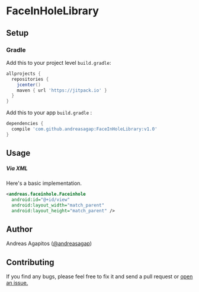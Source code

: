 # FaceInHoleLibrary



## Setup

### Gradle

Add this to your project level `build.gradle`:


```groovy
allprojects {
  repositories {
    jcenter()
    maven { url 'https://jitpack.io' }
  }
}
```


Add this to your app `build.gradle` :

```groovy
dependencies {
  compile 'com.github.andreasagap:FaceInHoleLibrary:v1.0'
}
```

## Usage

##### Via XML
Here's a basic implementation.
```xml
<andreas.faceinhole.Faceinhole
  android:id="@+id/view"
  android:layout_width="match_parent"
  android:layout_height="match_parent" />
```


## Author
Andreas Agapitos ([@andreasagap](https://github.com/andreasagap))


## Contributing
If you find any bugs, please feel free to fix it and send a pull request or [open an issue.](https://github.com/andreasagap/FaceInHoleLibrary/issues) 
